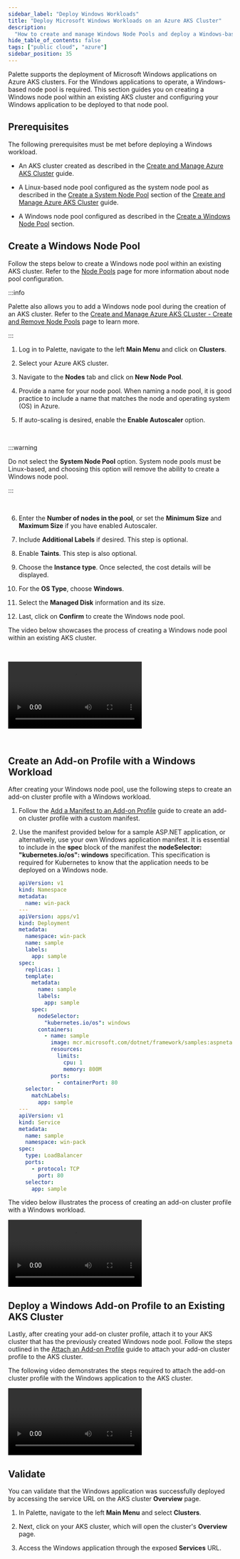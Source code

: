 ```yaml
---
sidebar_label: "Deploy Windows Workloads"
title: "Deploy Microsoft Windows Workloads on an Azure AKS Cluster"
description:
  "How to create and manage Windows Node Pools and deploy a Windows-based application on an Azure AKS Cluster."
hide_table_of_contents: false
tags: ["public cloud", "azure"]
sidebar_position: 35
---
```


Palette supports the deployment of Microsoft Windows applications on Azure AKS clusters. For the Windows applications to
operate, a Windows-based node pool is required. This section guides you on creating a Windows node pool within an
existing AKS cluster and configuring your Windows application to be deployed to that node pool.

## Prerequisites

The following prerequisites must be met before deploying a Windows workload.

- An AKS cluster created as described in the [Create and Manage Azure AKS Cluster](./aks.md) guide.

- A Linux-based node pool configured as the system node pool as described in the
  [Create a System Node Pool](./aks#create-a-system-node-pool) section of the
  [Create and Manage Azure AKS Cluster](./aks.md) guide.

- A Windows node pool configured as described in the [Create a Windows Node Pool](#create-a-windows-node-pool) section.

## Create a Windows Node Pool

Follow the steps below to create a Windows node pool within an existing AKS cluster. Refer to the
[Node Pools](../../cluster-management/node-pool.md) page for more information about node pool configuration.

:::info

Palette also allows you to add a Windows node pool during the creation of an AKS cluster. Refer to the
[Create and Manage Azure AKS CLuster - Create and Remove Node Pools](./aks#create-and-remove-node-pools) page to learn
more.

:::

1. Log in to Palette, navigate to the left **Main Menu** and click on **Clusters**.

2. Select your Azure AKS cluster.

3. Navigate to the **Nodes** tab and click on **New Node Pool**.

4. Provide a name for your node pool. When naming a node pool, it is good practice to include a name that matches the
   node and operating system (OS) in Azure.

5. If auto-scaling is desired, enable the **Enable Autoscaler** option.

<br />

:::warning

Do not select the **System Node Pool** option. System node pools must be Linux-based, and choosing this option will
remove the ability to create a Windows node pool.

:::

<br />

6. Enter the **Number of nodes in the pool**, or set the **Minimum Size** and **Maximum Size** if you have enabled
   Autoscaler.

7. Include **Additional Labels** if desired. This step is optional.

8. Enable **Taints**. This step is also optional.

9. Choose the **Instance type**. Once selected, the cost details will be displayed.

10. For the **OS Type**, choose **Windows**.

11. Select the **Managed Disk** information and its size.

12. Last, click on **Confirm** to create the Windows node pool.

The video below showcases the process of creating a Windows node pool within an existing AKS cluster.

<br />

<Video title="add-windows-node-pool" src="/videos/clusters/public-cloud/azure/add-windows-node-pool.mp4"></Video>

<br />

## Create an Add-on Profile with a Windows Workload

After creating your Windows node pool, use the following steps to create an add-on cluster profile with a Windows
workload.

1. Follow the
   [Add a Manifest to an Add-on Profile](../../../profiles/cluster-profiles/create-cluster-profiles/create-addon-profile/create-manifest-addon.md#add-manifest-to-add-on-profile)
   guide to create an add-on cluster profile with a custom manifest.

2. Use the manifest provided below for a sample ASP.NET application, or alternatively, use your own Windows application
   manifest. It is essential to include in the **spec** block of the manifest the **nodeSelector: "kubernetes.io/os":
   windows** specification. This specification is required for Kubernetes to know that the application needs to be
   deployed on a Windows node.

   ```yaml
   apiVersion: v1
   kind: Namespace
   metadata:
     name: win-pack
   ---
   apiVersion: apps/v1
   kind: Deployment
   metadata:
     namespace: win-pack
     name: sample
     labels:
       app: sample
   spec:
     replicas: 1
     template:
       metadata:
         name: sample
         labels:
           app: sample
       spec:
         nodeSelector:
           "kubernetes.io/os": windows
         containers:
           - name: sample
             image: mcr.microsoft.com/dotnet/framework/samples:aspnetapp
             resources:
               limits:
                 cpu: 1
                 memory: 800M
             ports:
               - containerPort: 80
     selector:
       matchLabels:
         app: sample
   ---
   apiVersion: v1
   kind: Service
   metadata:
     name: sample
     namespace: win-pack
   spec:
     type: LoadBalancer
     ports:
       - protocol: TCP
         port: 80
     selector:
       app: sample
   ```

The video below illustrates the process of creating an add-on cluster profile with a Windows workload.

<Video title="add-win-profile" src="/videos/clusters/public-cloud/azure/add-win-profile.mp4"></Video>

## Deploy a Windows Add-on Profile to an Existing AKS Cluster

Lastly, after creating your add-on cluster profile, attach it to your AKS cluster that has the previously created
Windows node pool. Follow the steps outlined in the
[Attach an Add-on Profile](../../../clusters/imported-clusters/attach-add-on-profile.md#attach-an-add-on-profile) guide
to attach your add-on cluster profile to the AKS cluster.

The following video demonstrates the steps required to attach the add-on cluster profile with the Windows application to
the AKS cluster.

<Video title="deploy-windows-pack" src="/videos/clusters/public-cloud/azure/deploy-windows-pack.mp4"></Video>

## Validate

You can validate that the Windows application was successfully deployed by accessing the service URL on the AKS cluster
**Overview** page.

1. In Palette, navigate to the left **Main Menu** and select **Clusters**.

2. Next, click on your AKS cluster, which will open the cluster's **Overview** page.

3. Access the Windows application through the exposed **Services** URL.
